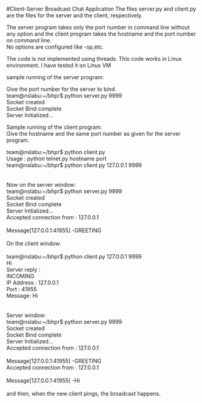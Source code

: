 #Client-Server Broadcast Chat Application
The files server.py and client.py are the files for the server and the client, respectively. <br />

The server program takes only the port number in command line without any option and the client program takes the hostname and the port number on command line.  <br />
No options are configured like -sp,etc. <br />

The code is not implemented using threads. This code works in Linux environment. I have tested it on Linux VM <br />

sample running of the server program: <br />

Give the port number for the server to bind. <br />
team@nslabu:~/bhpr$ python server.py 9999 <br />
Socket created <br />
Socket Bind complete <br />
Server Initialized... <br />


Sample running of the client program: <br />
Give the hostname and the same port number as given for the server program. <br />

team@nslabu:~/bhpr$ python client.py <br />
Usage : python telnet.py hostname port <br />
team@nslabu:~/bhpr$ python client.py 127.0.0.1 9999 <br />
<You> <br />
 <br />
 Now on the server window: <br />
team@nslabu:~/bhpr$ python server.py 9999 <br />
Socket created <br />
Socket Bind complete <br />
Server Initialized... <br />
Accepted connection from :  127.0.0.1 <br />
 <br />
Message[127.0.0.1:41955] -GREETING <br />
 <br />
On the client window: <br />
 <br />
team@nslabu:~/bhpr$ python client.py 127.0.0.1 9999 <br />
<You> Hi <br />
Server reply : <br />
INCOMING <br />
 IP Address : 127.0.0.1 <br />
 Port : 41955 <br />
 Message: Hi <br />
 <br />
 <br />
Server window: <br />
team@nslabu:~/bhpr$ python server.py 9999 <br />
Socket created <br />
Socket Bind complete <br />
Server Initialized... <br />
Accepted connection from :  127.0.0.1 <br />
 <br />
Message[127.0.0.1:41955] -GREETING <br />
Accepted connection from :  127.0.0.1 <br />
 <br />
Message[127.0.0.1:41955] -Hi <br />
 <br />
and then, when the new client pings, the broadcast happens. <br />

